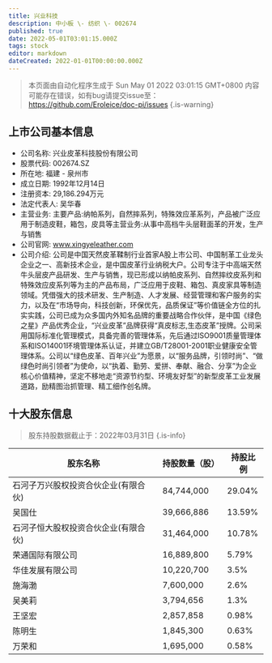 ```yaml
---
title: 兴业科技
description: 中小板 \- 纺织 \- 002674
published: true
date: 2022-05-01T03:01:15.000Z
tags: stock
editor: markdown
dateCreated: 2022-01-01T00:00:00.000Z
---
```


> 本页面由自动化程序生成于 Sun May 01 2022 03:01:15 GMT+0800
> 内容可能存在错误，如有bug请提交issue至：https://github.com/Eroleice/doc-pi/issues
{.is-warning}

## 上市公司基本信息
- 公司名称: 兴业皮革科技股份有限公司
- 股票代码: 002674.SZ
- 所在地: 福建 - 泉州市
- 成立日期: 1992年12月14日
- 注册资本: 29,186.294万元
- 法定代表人: 吴华春
- 主营业务: 主要产品:纳帕系列，自然摔系列，特殊效应革系列，产品被广泛应用于制造皮鞋，箱包，皮具等主营业务:从事中高档牛头层鞋面革的开发，生产与销售
- 公司官网: www.xingyeleather.com
- 公司介绍: 公司是中国天然皮革鞣制行业首家A股上市公司、中国制革工业龙头企业之一、高新技术企业，是中国皮革行业纳税大户。公司专注于中高端天然牛头层皮产品研发、生产与销售，现已形成以纳帕皮系列、自然摔纹皮系列和特殊效应皮系列等为主的产品布局，广泛应用于皮鞋、箱包、真皮家具等制造领域。凭借强大的技术研发、生产制造、人才发展、经营管理和客户服务的实力，以及在“市场导向，科技创新，环保优先，品质保证”等价值链全方位的扎实实践，公司已成为众多国内外知名品牌的重要战略合作伙伴，是中国《绿色之星》产品优秀企业，“兴业皮革”品牌获得“真皮标志,生态皮革”授牌。公司采用国际标准化管理模式，具备完善的管理体系，先后通过ISO9001质量管理体系和ISO14001环境管理体系认证，并建立GB/T28001-2001职业健康安全管理体系。公司以“绿色皮革、百年兴业”为愿景，以“服务品牌，引领时尚”、“做绿色时尚引领者”为使命，以“执着、勤劳、爱拼、奉献、融合、分享”为企业核心价值精神，坚定不移地走“资源节约型、环境友好型”的新型皮革工业发展道路，励精图治抓管理、精工细作创名牌。


## 十大股东信息
> 股东持股数据截止于：2022年03月31日
{.is-info}

| 股东名称 | 持股数量（股） | 持股比例 |
| --- | --- | --- |
| 石河子万兴股权投资合伙企业(有限合伙) | 84,744,000 | 29.04% |
| 吴国仕 | 39,666,886 | 13.59% |
| 石河子恒大股权投资合伙企业(有限合伙) | 31,464,000 | 10.78% |
| 荣通国际有限公司 | 16,889,800 | 5.79% |
| 华佳发展有限公司 | 10,220,700 | 3.5% |
| 施海渤 | 7,600,000 | 2.6% |
| 吴美莉 | 3,794,656 | 1.3% |
| 王坚宏 | 2,857,858 | 0.98% |
| 陈明生 | 1,845,300 | 0.63% |
| 万荣和 | 1,695,000 | 0.58% |




